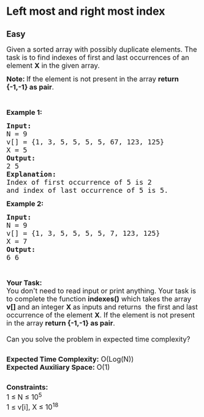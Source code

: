 # Left most and right most index
## Easy 
<div class="problem-statement" style="user-select: auto;">
                <p style="user-select: auto;"></p><p style="user-select: auto;"><span style="font-size: 18px; user-select: auto;">Given a sorted array with possibly duplicate elements. The task is to find indexes of first and last occurrences of an element <strong style="user-select: auto;">X</strong> in the given array.</span></p>

<p style="user-select: auto;"><strong style="user-select: auto;"><span style="font-size: 18px; user-select: auto;">Note: </span></strong><span style="font-size: 18px; user-select: auto;">If the element is not present in the array <strong style="user-select: auto;">return {-1,-1} as pair</strong>.</span></p>

<p style="user-select: auto;">&nbsp;</p>

<p style="user-select: auto;"><span style="font-size: 18px; user-select: auto;"><strong style="user-select: auto;">Example 1:</strong></span></p>

<pre style="user-select: auto; position: relative;"><span style="font-size: 18px; user-select: auto;"><strong style="user-select: auto;">Input:</strong>
N = 9
v[] = {1, 3, 5, 5, 5, 5, 67, 123, 125}
X = 5</span>
<span style="font-size: 18px; user-select: auto;"><strong style="user-select: auto;">Output:</strong>
2 5</span>
<span style="font-size: 18px; user-select: auto;"><strong style="user-select: auto;">Explanation:
</strong>Index of first occurrence of 5 is 2
and index of last occurrence of 5 is 5.</span><div class="open_grepper_editor" title="Edit &amp; Save To Grepper" style="user-select: auto;"></div></pre>

<p style="user-select: auto;"><span style="font-size: 18px; user-select: auto;"><strong style="user-select: auto;">Example 2:</strong></span></p>

<pre style="user-select: auto; position: relative;"><span style="font-size: 18px; user-select: auto;"><strong style="user-select: auto;">Input:</strong>
N = 9
v[] = {1, 3, 5, 5, 5, 5, 7, 123, 125}
X = 7
<strong style="user-select: auto;">Output:</strong>
6 6</span><div class="open_grepper_editor" title="Edit &amp; Save To Grepper" style="user-select: auto;"></div></pre>

<p style="user-select: auto;">&nbsp;</p>

<p style="user-select: auto;"><span style="font-size: 18px; user-select: auto;"><strong style="user-select: auto;">Your Task:&nbsp;&nbsp;</strong><br style="user-select: auto;">
You don't need to read input or print anything. Your task is to complete the function&nbsp;<strong style="user-select: auto;">indexes()</strong>&nbsp;which takes the array <strong style="user-select: auto;">v[]</strong><strong style="user-select: auto;">&nbsp;</strong>and an integer <strong style="user-select: auto;">X&nbsp;</strong>as inputs and returns &nbsp;the first and last occurrence of the element <strong style="user-select: auto;">X</strong>. If the element is not present in the array <strong style="user-select: auto;">return {-1,-1} as pair</strong>.<br style="user-select: auto;">
<br style="user-select: auto;">
Can you solve the problem in expected time complexity?</span></p>

<p style="user-select: auto;"><br style="user-select: auto;">
<span style="font-size: 18px; user-select: auto;"><strong style="user-select: auto;">Expected Time Complexity:</strong> O(Log(N))<br style="user-select: auto;">
<strong style="user-select: auto;">Expected Auxiliary Space:</strong> O(1)</span></p>

<p style="user-select: auto;"><br style="user-select: auto;">
<span style="font-size: 18px; user-select: auto;"><strong style="user-select: auto;">Constraints:</strong><br style="user-select: auto;">
1 ≤ N ≤ 10<sup style="user-select: auto;">5</sup><br style="user-select: auto;">
1 ≤ v[i], X ≤ 10<sup style="user-select: auto;">18</sup></span></p>
 <p style="user-select: auto;"></p>
            </div>